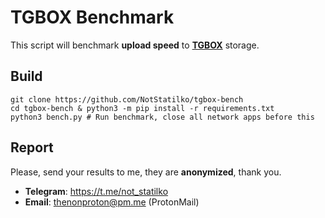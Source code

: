 # TGBOX Benchmark

This script will benchmark **upload speed** to [**TGBOX**](https://github.com/NonProjects/tgbox) storage.

## Build

```
git clone https://github.com/NotStatilko/tgbox-bench
cd tgbox-bench & python3 -m pip install -r requirements.txt
python3 bench.py # Run benchmark, close all network apps before this
```

## Report

Please, send your results to me, they are **anonymized**, thank you.

* **Telegram**: https://t.me/not_statilko
* **Email**: thenonproton@pm.me (ProtonMail)
